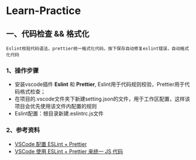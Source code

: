 # Learn-Practice
## 一、代码检查 && 格式化
```
Eslint校验代码语法，prettier统一格式化代码，按下保存自动修复eslint错误，自动格式化代码
```
### 1、操作步骤
- 安装vscode插件 **Eslint** 和 **Prettier**, Eslint用于代码规则校验，Prettier用于代码格式检查；
-  在项目的.vscode文件夹下新建setting.json的文件，用于工作区配置，这样该项目会优先使用该文件内配置的规则
-  Eslint配置：根目录新建.eslintrc.js文件
### 2、参考资料
- [VSCode 配置 ESLint + Prettier](https://my.oschina.net/u/3347851/blog/4760687)
- [VSCode 使用 ESLint + Prettier 来统一 JS 代码](https://www.cnblogs.com/xjnotxj/p/10828183.html)